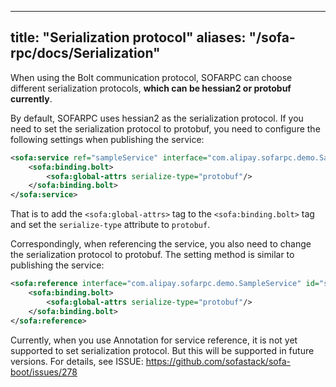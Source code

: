
---
title: "Serialization protocol"
aliases: "/sofa-rpc/docs/Serialization"
---


When using the Bolt communication protocol, SOFARPC can choose different serialization protocols, **which can be hessian2 or protobuf currently**.

By default, SOFARPC uses hessian2 as the serialization protocol. If you need to set the serialization protocol to protobuf, you need to configure the following settings when publishing the service:

```xml
<sofa:service ref="sampleService" interface="com.alipay.sofarpc.demo.SampleService">
    <sofa:binding.bolt>
        <sofa:global-attrs serialize-type="protobuf"/>
    </sofa:binding.bolt>
</sofa:service>
```

That is to add the `<sofa:global-attrs>` tag to the `<sofa:binding.bolt>` tag and set the `serialize-type` attribute to `protobuf`.

Correspondingly, when referencing the service, you also need to change the serialization protocol to protobuf. The setting method is similar to publishing the service:

```xml
<sofa:reference interface="com.alipay.sofarpc.demo.SampleService" id="sampleServiceRef" jvm-first="false">
    <sofa:binding.bolt>
        <sofa:global-attrs serialize-type="protobuf"/>
    </sofa:binding.bolt>
</sofa:reference>
```

Currently, when you use Annotation for service reference, it is not yet supported to set serialization protocol. But this will be supported in future versions. For details, see ISSUE: <https://github.com/sofastack/sofa-boot/issues/278>
